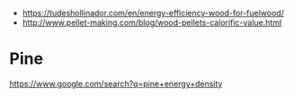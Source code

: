 - https://tudeshollinador.com/en/energy-efficiency-wood-for-fuelwood/
- http://www.pellet-making.com/blog/wood-pellets-calorific-value.html

# Pine
https://www.google.com/search?q=pine+energy+density
